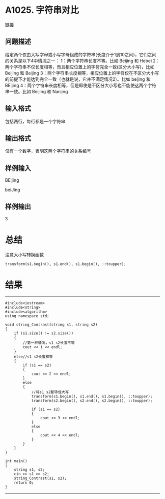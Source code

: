 # A1025. 字符串对比

[链接](http://www.tsinsen.com/A1025)

## 问题描述

给定两个仅由大写字母或小写字母组成的字符串(长度介于1到10之间)，它们之间的关系是以下4中情况之一：
1：两个字符串长度不等。比如 Beijing 和 Hebei
2：两个字符串不仅长度相等，而且相应位置上的字符完全一致(区分大小写)，比如 Beijing 和 Beijing
3：两个字符串长度相等，相应位置上的字符仅在不区分大小写的前提下才能达到完全一致（也就是说，它并不满足情况2）。比如 beijing 和 BEIjing
4：两个字符串长度相等，但是即使是不区分大小写也不能使这两个字符串一致。比如 Beijing 和 Nanjing 

## 输入格式

包括两行，每行都是一个字符串

## 输出格式

仅有一个数字，表明这两个字符串的关系编号

## 样例输入

BEIjing

beiJing


## 样例输出

3


# 总结

注意大小写转换函数

	transform(s1.begin(), s1.end(), s1.begin(), ::toupper);

# 结果

---

	#include<iostream>
	#include<string>
	#include<algorithm>
	using namespace std;
	
	void string_Contrast(string s1, string s2)
	{
		if (s1.size() != s2.size())
		{
			//第一种情况，s1 s2长度不等
			cout << 1 << endl;
		}
		else//s1 s2长度相等
		{
			if (s1 == s2)
			{
				cout << 2 << endl;
			}
			else
			{
				//将s1 s2都转成大写
				transform(s1.begin(), s1.end(), s1.begin(), ::toupper);
				transform(s2.begin(), s2.end(), s2.begin(), ::toupper);
	
				if (s1 == s2)
				{
					cout << 3 << endl;
				}
				else
				{
					cout << 4 << endl;
				}
			}
		}
	}
	
	int main()
	{
		string s1, s2;
		cin >> s1 >> s2;
		string_Contrast(s1, s2);
		return 0;
	}

---
